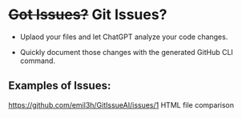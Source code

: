 # ~~Got Issues?~~ Git Issues?

- Uplaod your files and let ChatGPT analyze your code changes. 

- Quickly document those changes with the generated GitHub CLI command. 

## Examples of Issues: 
https://github.com/emil3h/GitIssueAI/issues/1  HTML file comparison 
